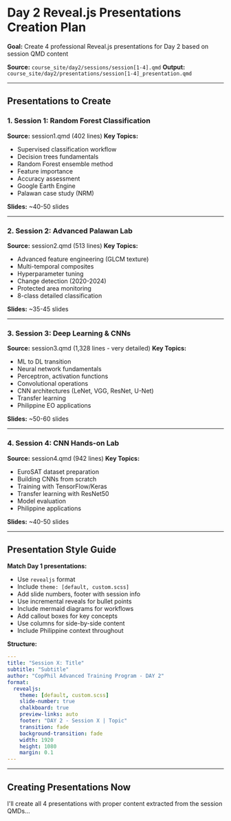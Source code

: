 # Day 2 Reveal.js Presentations Creation Plan

**Goal:** Create 4 professional Reveal.js presentations for Day 2 based on session QMD content

**Source:** `course_site/day2/sessions/session[1-4].qmd`
**Output:** `course_site/day2/presentations/session[1-4]_presentation.qmd`

---

## Presentations to Create

### 1. Session 1: Random Forest Classification
**Source:** session1.qmd (402 lines)
**Key Topics:**
- Supervised classification workflow
- Decision trees fundamentals
- Random Forest ensemble method
- Feature importance
- Accuracy assessment
- Google Earth Engine
- Palawan case study (NRM)

**Slides:** ~40-50 slides

---

### 2. Session 2: Advanced Palawan Lab
**Source:** session2.qmd (513 lines)
**Key Topics:**
- Advanced feature engineering (GLCM texture)
- Multi-temporal composites
- Hyperparameter tuning
- Change detection (2020-2024)
- Protected area monitoring
- 8-class detailed classification

**Slides:** ~35-45 slides

---

### 3. Session 3: Deep Learning & CNNs
**Source:** session3.qmd (1,328 lines - very detailed)
**Key Topics:**
- ML to DL transition
- Neural network fundamentals
- Perceptron, activation functions
- Convolutional operations
- CNN architectures (LeNet, VGG, ResNet, U-Net)
- Transfer learning
- Philippine EO applications

**Slides:** ~50-60 slides

---

### 4. Session 4: CNN Hands-on Lab
**Source:** session4.qmd (942 lines)
**Key Topics:**
- EuroSAT dataset preparation
- Building CNNs from scratch
- Training with TensorFlow/Keras
- Transfer learning with ResNet50
- Model evaluation
- Philippine applications

**Slides:** ~40-50 slides

---

## Presentation Style Guide

**Match Day 1 presentations:**
- Use `revealjs` format
- Include `theme: [default, custom.scss]`
- Add slide numbers, footer with session info
- Use incremental reveals for bullet points
- Include mermaid diagrams for workflows
- Add callout boxes for key concepts
- Use columns for side-by-side content
- Include Philippine context throughout

**Structure:**
```yaml
---
title: "Session X: Title"
subtitle: "Subtitle"
author: "CopPhil Advanced Training Program - DAY 2"
format:
  revealjs:
    theme: [default, custom.scss]
    slide-number: true
    chalkboard: true
    preview-links: auto
    footer: "DAY 2 - Session X | Topic"
    transition: fade
    background-transition: fade
    width: 1920
    height: 1080
    margin: 0.1
---
```

---

## Creating Presentations Now

I'll create all 4 presentations with proper content extracted from the session QMDs...
